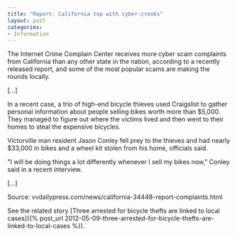 ```yaml
---
title: "Report: California top with cyber-crooks"
layout: post
categories:
- Information
---
```


The Internet Crime Complain Center receives more cyber scam complaints from California than any other state in the nation, according to a recently released report, and some of the most popular scams are making the rounds locally.

\[...\]

In a recent case, a trio of high-end bicycle thieves used Craigslist to gather personal information about people selling bikes worth more than $5,000. They managed to figure out where the victims lived and then went to their homes to steal the expensive bicycles.

Victorville man resident Jason Conley fell prey to the thieves and had nearly $33,000 in bikes and a wheel kit stolen from his home, officials said.

"I will be doing things a lot differently whenever I sell my bikes now," Conley said in a recent interview.

\[...\]

Source: vvdailypress.com/news/california-34448-report-complaints.html

See the related story [Three arrested for bicycle thefts are linked to local cases]({% post_url 2012-05-09-three-arrested-for-bicycle-thefts-are-linked-to-local-cases %}).
